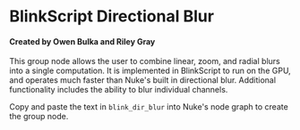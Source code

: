 # BlinkScript Directional Blur
#### Created by Owen Bulka and Riley Gray

This group node allows the user to combine linear, zoom, and radial blurs into a single computation. It is implemented in BlinkScript to run on the GPU, and operates much faster than Nuke's built in directional blur. Additional functionality includes the ability to blur individual channels.

Copy and paste the text in `blink_dir_blur` into Nuke's node graph to create the group node.

